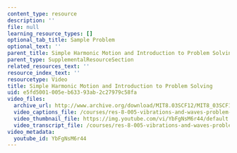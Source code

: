 ```yaml
---
content_type: resource
description: ''
file: null
learning_resource_types: []
optional_tab_title: Sample Problem
optional_text: ''
parent_title: Simple Harmonic Motion and Introduction to Problem Solving
parent_type: SupplementalResourceSection
related_resources_text: ''
resource_index_text: ''
resourcetype: Video
title: Simple Harmonic Motion and Introduction to Problem Solving
uid: e5fd5001-005e-b633-93ab-2c27979c58fa
video_files:
  archive_url: http://www.archive.org/download/MIT8.03SCF12/MIT8_03SCF12_ses01_300k.mp4
  video_captions_file: /courses/res-8-005-vibrations-and-waves-problem-solving-fall-2012/fdd5b086eeda5492b5c9c8e333654b9d_YbFgNsM6r44.vtt
  video_thumbnail_file: https://img.youtube.com/vi/YbFgNsM6r44/default.jpg
  video_transcript_file: /courses/res-8-005-vibrations-and-waves-problem-solving-fall-2012/a99b62a003c3f62ddb4b012df64444ce_YbFgNsM6r44.pdf
video_metadata:
  youtube_id: YbFgNsM6r44
---
```

